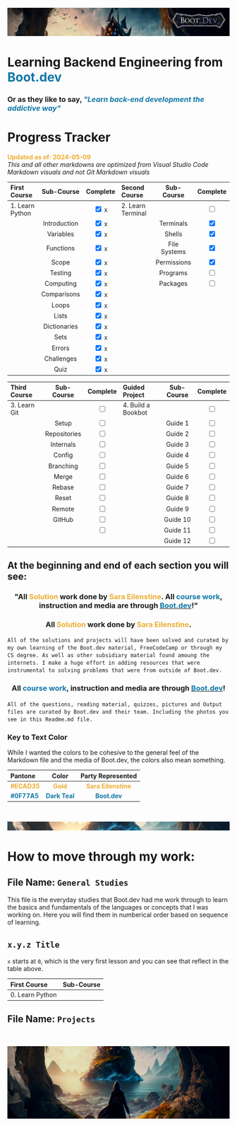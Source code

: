 ![alt text](img/image-3.png)

# Learning Backend Engineering from <span style="color:#0F77A5">**Boot.dev**</span>

### Or as they like to say,<span style="color:#0F77A5"> _**"Learn back-end development the addictive way"**_</span>

# Progress Tracker

<span style="color:#ECAD35">**Updated as of: 2024-05-09**</span><br>
_This and all other markdowns are optimized from Visual Studio Code Markdown visuals and not Git Markdown visuals_

| First Course    |  Sub-Course  |              Complete              | Second Course     |  Sub-Course  |              Complete              |
| :-------------- | :----------: | :--------------------------------: | :---------------- | :----------: | :--------------------------------: |
| 1. Learn Python |              | <input type="checkbox" checked/> x | 2. Learn Terminal |              | <input type="checkbox" unchecked/> |
|                 | Introduction | <input type="checkbox" checked/> x |                   |  Terminals   |  <input type="checkbox" checked/>  |
|                 |  Variables   | <input type="checkbox" checked/> x |                   |    Shells    |  <input type="checkbox" checked/>  |
|                 |  Functions   | <input type="checkbox" checked/> x |                   | File Systems |  <input type="checkbox" checked/>  |
|                 |    Scope     | <input type="checkbox" checked/> x |                   | Permissions  |  <input type="checkbox" checked/>  |
|                 |   Testing    | <input type="checkbox" checked/> x |                   |   Programs   | <input type="checkbox" unchecked/> |
|                 |  Computing   | <input type="checkbox" checked/> x |                   |   Packages   | <input type="checkbox" unchecked/> |
|                 | Comparisons  | <input type="checkbox" checked/> x |                   |              |                                    |
|                 |    Loops     | <input type="checkbox" checked/> x |                   |              |                                    |
|                 |    Lists     | <input type="checkbox" checked/> x |                   |              |                                    |
|                 | Dictionaries | <input type="checkbox" checked/> x |                   |              |                                    |
|                 |     Sets     | <input type="checkbox" checked/> x |                   |              |                                    |
|                 |    Errors    | <input type="checkbox" checked/> x |                   |              |                                    |
|                 |  Challenges  | <input type="checkbox" checked/> x |                   |              |                                    |
|                 |     Quiz     | <input type="checkbox" checked/> x |                   |              |                                    |

| Third Course |  Sub-Course  |              Complete              | Guided Project     | Sub-Course |              Complete              |
| :----------- | :----------: | :--------------------------------: | :----------------- | :--------: | :--------------------------------: |
| 3. Learn Git |              | <input type="checkbox" unchecked/> | 4. Build a Bookbot |            | <input type="checkbox" unchecked/> |
|              |    Setup     | <input type="checkbox" unchecked/> |                    |  Guide 1   | <input type="checkbox" unchecked/> |
|              | Repositories | <input type="checkbox" unchecked/> |                    |  Guide 2   | <input type="checkbox" unchecked/> |
|              |  Internals   | <input type="checkbox" unchecked/> |                    |  Guide 3   | <input type="checkbox" unchecked/> |
|              |    Config    | <input type="checkbox" unchecked/> |                    |  Guide 4   | <input type="checkbox" unchecked/> |
|              |  Branching   | <input type="checkbox" unchecked/> |                    |  Guide 5   | <input type="checkbox" unchecked/> |
|              |    Merge     | <input type="checkbox" unchecked/> |                    |  Guide 6   | <input type="checkbox" unchecked/> |
|              |    Rebase    | <input type="checkbox" unchecked/> |                    |  Guide 7   | <input type="checkbox" unchecked/> |
|              |    Reset     | <input type="checkbox" unchecked/> |                    |  Guide 8   | <input type="checkbox" unchecked/> |
|              |    Remote    | <input type="checkbox" unchecked/> |                    |  Guide 9   | <input type="checkbox" unchecked/> |
|              |    GitHub    | <input type="checkbox" unchecked/> |                    |  Guide 10  | <input type="checkbox" unchecked/> |
|              |              | <input type="checkbox" unchecked/> |                    |  Guide 11  | <input type="checkbox" unchecked/> |
|              |              |                                    |                    |  Guide 12  | <input type="checkbox" unchecked/> |

## At the beginning and end of each section you will see:

### <div align="center"> "All <span style="color:#ECAD35">Solution</span> work done by <span style="color:#ECAD35">Sara Eilenstine</span>. All <span style="color:#0F77A5">**course work**</span>, instruction and media are through <a href="https://www.boot.dev/"><span style="color:#0F77A5">**Boot.dev**</span></a>!"</div>

### <div align="center"> All <span style="color:#ECAD35">Solution</span> work done by <span style="color:#ECAD35">Sara Eilenstine</span>.

`All of the solutions and projects will have been solved and curated by my own learning of the Boot.dev material, FreeCodeCamp or through my CS degree. As well as other subsidiary material found amoung the internets. I make a huge effort in adding resources that were instrumental to solving problems that were from outside of Boot.dev.`

### <div align="center"> All <span style="color:#0F77A5">**course work**</span>, instruction and media are through <a href="https://www.boot.dev/"><span style="color:#0F77A5">**Boot.dev**</span></a>!</div>

`All of the questions, reading material, quizzes, pictures and Output files are curated by Boot.dev and their team. Including the photos you see in this Readme.md file.`

### **Key to Text Color**

While I wanted the colors to be cohesive to the general feel of the Markdown file and the media of Boot.dev, the colors also mean something.

| Pantone                                        |                      Color                       |                   Party Represented                    |
| :--------------------------------------------- | :----------------------------------------------: | :----------------------------------------------------: |
| <span style="color:#ECAD35">**#ECAD35**</span> |   <span style="color:#ECAD35">**Gold**</span>    | <span style="color:#ECAD35">**Sara Eilenstine**</span> |
| <span style="color:#0F77A5">**#0F77A5**</span> | <span style="color:#0F77A5">**Dark Teal**</span> |    <span style="color:#0F77A5">**Boot.dev**</span>     |

<br>

![alt text](img/image-6.png)

# How to move through my work:

## File Name: `General Studies`

This file is the everyday studies that Boot.dev had me work through to learn the basics and fundamentals of the languages or concepts that I was working on. Here you will find them in numberical order based on sequence of learning. <br>

## `x.y.z Title` <br>

`x` starts at `0`, which is the very first lesson and you can see that reflect in the table above.

| First Course    | Sub-Course |
| :-------------- | :--------: |
| 0. Learn Python |            |

## File Name: `Projects`

<br>

![alt text](img/image-4.png)
